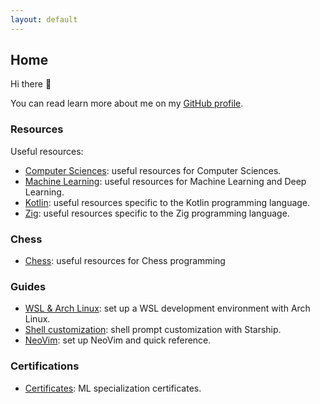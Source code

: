 ```yaml
---
layout: default
---
```


## Home

Hi there 👋

You can read learn more about me on my [GitHub profile](https://github.com/rmarquis).

### Resources

Useful resources:

* [Computer Sciences](./cs): useful resources for Computer Sciences.
* [Machine Learning](./ml): useful resources for Machine Learning and Deep Learning.
* [Kotlin](./kt): useful resources specific to the Kotlin programming language.
* [Zig](./zg): useful resources specific to the Zig programming language.

### Chess

* [Chess](./ch): useful resources for Chess programming

### Guides

* [WSL & Arch Linux](./wsl): set up a WSL development environment with Arch Linux.
* [Shell customization](/sh): shell prompt customization with Starship.
* [NeoVim](/vi): set up NeoVim and quick reference.

### Certifications

* [Certificates](./ct): ML specialization certificates.
